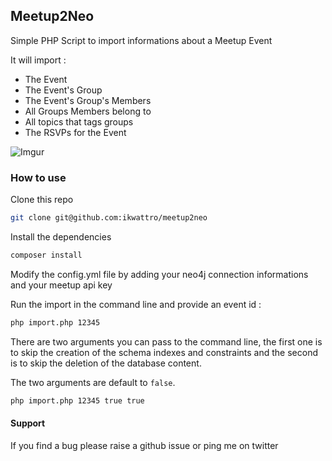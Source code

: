 ## Meetup2Neo

Simple PHP Script to import informations about a Meetup Event

It will import :

* The Event
* The Event's Group
* The Event's Group's Members
* All Groups Members belong to
* All topics that tags groups
* The RSVPs for the Event

![Imgur](http://i.imgur.com/iwzfxAg.png)

### How to use

Clone this repo

```bash
git clone git@github.com:ikwattro/meetup2neo
```

Install the dependencies
 
```bash
composer install
```

Modify the config.yml file by adding your neo4j connection informations and your meetup api key

Run the import in the command line and provide an event id :

```bash
php import.php 12345
```

There are two arguments you can pass to the command line, the first one is to skip the creation of the
schema indexes and constraints and the second is to skip the deletion of the database content.

The two arguments are default to `false`.

```bash
php import.php 12345 true true
```

#### Support

If you find a bug please raise a github issue or ping me on twitter